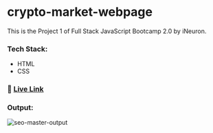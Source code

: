 # crypto-market-webpage

This is the Project 1 of Full Stack JavaScript Bootcamp 2.0 by iNeuron.

### Tech Stack:

- HTML
- CSS

### :rocket: [Live Link](https://seo-master-webpage.netlify.app)

### Output:

![seo-master-output](crypto-market-webpage)
